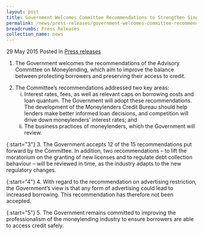 ```yaml
---
layout: post
title: Government Welcomes Committee Recommendations to Strengthen Singapore’s Moneylending Regulatory Regime
permalink: /news/press-releases/government-welcomes-committee-recommendations-to-strengthen-sing
breadcrumbs: Press Releases
collection_name: news
---
```


29 May 2015 Posted in [Press releases](/news/press-releases)

1. The Government welcomes the recommendations of the Advisory Committee on Moneylending, which aim to improve the balance between protecting borrowers and preserving their access to credit.


<ol start="2">
<li>The Committee’s recommendations addressed two key areas:

<ol style="list-style-type: lower-roman">
<li>Interest rates, fees, as well as relevant caps on borrowing costs and loan quantum. The Government will adopt these recommendations. The development of the Moneylenders Credit Bureau should help lenders make better informed loan decisions, and competition will drive down moneylenders’ interest rates; and</li>
<li>The business practices of moneylenders, which the Government will review.</li>
</ol>

</li>
</ol>

{:start="3"}
3. The Government accepts 12 of the 15 recommendations put forward by the Committee. In addition, two recommendations – to lift the moratorium on the granting of new licenses and to regulate debt collection behaviour – will be reviewed in time, as the industry adapts to the new regulatory changes.

 
{:start="4"}
4. With regard to the recommendation on advertising restriction, the Government’s view is that any form of advertising could lead to increased borrowing. This recommendation has therefore not been accepted.

 
{:start="5"}
5. The Government remains committed to improving the professionalism of the moneylending industry to ensure borrowers are able to access credit safely.


